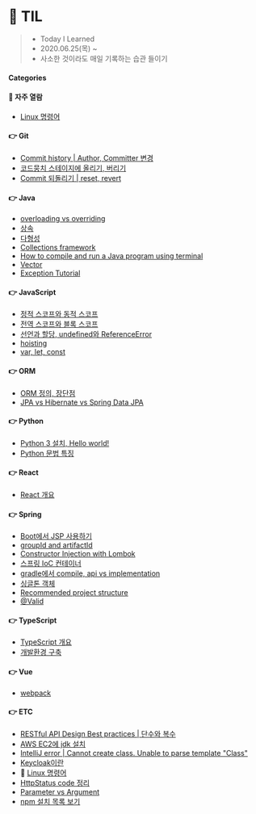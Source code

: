 # 📝 TIL
>- Today I Learned
>- 2020.06.25(목) ~
>- 사소한 것이라도 매일 기록하는 습관 들이기

#### Categories

#### 📌 자주 열람
* [Linux 명령어](etc/[20200724]_Linux_명령어.md)

#### 👉 Git
* [Commit history | Author, Committer 변경](git/[20200714]_author_committer_변경.md)
* [코드뭉치 스테이지에 올리기, 버리기](git/[20200717]_코드뭉치_스테이지에_올리기_버리기.md)
* [Commit 되돌리기 | reset, revert](git/[20200729]_commit_되돌리기.md)

#### 👉 Java
* [overloading vs overriding](java/[20200629]_overloading_vs_overriding.md)
* [상속](java/[20200704]_상속.md)
* [다형성](java/[20200705]_다형성.md)
* [Collections framework](java/[20200709]_collections_framework.md)
* [How to compile and run a Java program using terminal](java/[20200710]_How_to_compile_and_run_a_Java_program.md)
* [Vector](java/[20200711]_Vector.md)
* [Exception Tutorial](java/[20200731]_exception_tutorial.md)

#### 👉 JavaScript
* [정적 스코프와 동적 스코프](javascript/[20200627]_정적스코프와_동적스코프.md)
* [전역 스코프와 블록 스코프](javascript/[20200628]_전역스코프와_블록스코프.md)
* [선언과 할당, undefined와 ReferenceError](javascript/[20200630]_선언과_할당_undefined와_ReferenceError.md)
* [hoisting](javascript/[20200701]_hoisting.md)
* [var, let, const](javascript/[20200702]_let_and_const.md)

#### 👉 ORM
* [ORM 정의, 장단점](orm/[20200706]_ORM_정의_장단점.md)
* [JPA vs Hibernate vs Spring Data JPA](orm/[20200707]_JPA_vs_Hibernate_vs_Spring_Data_JPA.md)

#### 👉 Python
* [Python 3 설치, Hello world!](python/[20200725]_install_python3.md)
* [Python 문법 특징](python/[20200726]_python_문법_특징.md)

#### 👉 React
* [React 개요](react/[20200712]_React_개요.md)

#### 👉 Spring
* [Boot에서 JSP 사용하기](spring/[20200625]_boot에서_JSP사용하기.md)
* [groupId and artifactId](spring/[20200708]_groupId_and_artifactId.md)
* [Constructor Injection with Lombok](spring/[20200715]_constructor_injection_with_Lombok.md)
* [스프링 IoC 컨테이너](spring/[20200716]_IoC_컨테이너.md)
* [gradle에서 compile, api vs implementation](spring/[20200718]_compile_and_api_vs_implementation.md)
* [싱글톤 객체](spring/[20200719]_싱글톤_객체.md)
* [Recommended project structure](spring/[20200721]_recommended_project_structure.md)
* [@Valid](spring/[20200728]_@Valid.md)

#### 👉 TypeScript
* [TypeScript 개요](typescript/[20200703]_TypeScript_개요.md)
* [개발환경 구축](typescript/[20200703]_개발환경_구축.md)

#### 👉 Vue
* [webpack](vue/[20200626]_webpack.md)

#### 👉 ETC
* [RESTful API Design Best practices | 단수와 복수](etc/[20200713]_restful_api_design_plural_or_singular.md)
* [AWS EC2에 jdk 설치](etc/[20200720]_AWS_EC2에_jdk_설치.md)
* [IntelliJ error | Cannot create class. Unable to parse template "Class"](etc/[20200722]_intellij_error_cannot_create_class.md)
* [Keycloak이란](etc/[20200723]_keycloak이란.md)
* 📌️ [Linux 명령어](etc/[20200724]_Linux_명령어.md)
* [HttpStatus code 정리](etc/[20200727]_HttpStatus_code.md)
* [Parameter vs Argument](etc/[20200730]_parameter_vs_argument.md)
* [npm 설치 목록 보기](etc/[20200801]_npm_설치_목록_보기.md)
